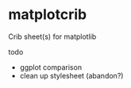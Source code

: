 # matplotcrib
Crib sheet(s) for matplotlib

todo
* ggplot comparison
* clean up stylesheet (abandon?)
